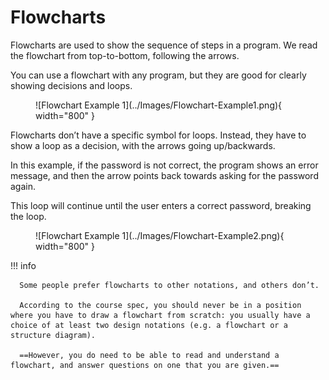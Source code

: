 # Flowcharts

Flowcharts are used to show the sequence of steps in a program. We read the flowchart from top-to-bottom, following the arrows.

You can use a flowchart with any program, but they are good for clearly showing decisions and loops.

<figure markdown="span">
      ![Flowchart Example 1](../Images/Flowchart-Example1.png){ width="800" }
</figure>

    
Flowcharts don’t have a specific symbol for loops. Instead, they have to show a loop as a decision, with the arrows going up/backwards.

In this example, if the password is not correct, the program shows an error message, and then the arrow points back towards asking for the password again. 

This loop will continue until the user enters a correct password, breaking the loop.

<figure markdown="span">
      ![Flowchart Example 1](../Images/Flowchart-Example2.png){ width="800" }
</figure>

!!! info

      Some people prefer flowcharts to other notations, and others don’t. 
      
      According to the course spec, you should never be in a position where you have to draw a flowchart from scratch: you usually have a choice of at least two design notations (e.g. a flowchart or a structure diagram). 
      
      ==However, you do need to be able to read and understand a flowchart, and answer questions on one that you are given.==
